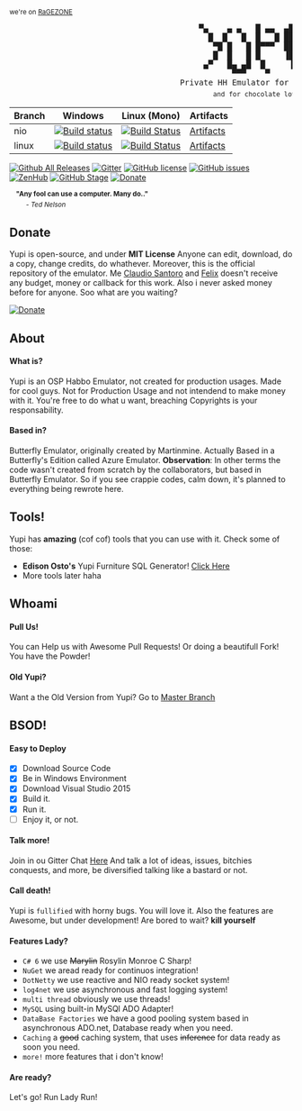 
<sup>we're on [RaGEZONE](https://forum.ragezone.com/f331/yupi-6-rosylin-mysql-based-1087279/)</sup>
<pre>
                                        ▀▄    ▄ ▄   █ ▄▄  ▄█   ▄
                                          █  █   █  █   █ ██  █  
                                           ▀█ █   █ █▀▀▀  ██ █   
                                           █  █   █ █     ▐█ █   
                                         ▄▀   █▄ ▄█  █     ▐     
                                               ▀▀▀    ▀      ▀   
                                    Private HH Emulator for Good Guys!
                                           <sub>and for chocolate lovers</sub>
</pre>


| Branch  | Windows | Linux (Mono) | Artifacts |
|---------|---------|--------------|-----------|
| nio |  [![Build status](https://ci.appveyor.com/api/projects/status/01339k0c9xepbaow/branch/nio?svg=true)](https://ci.appveyor.com/project/sant0ro/yupi-phd9a/branch/nio) | [![Build Status](https://travis-ci.org/sant0ro/Yupi.svg?branch=nio)](https://travis-ci.org/sant0ro/Yupi) | [Artifacts](https://ci.appveyor.com/project/sant0ro/yupi-phd9a/branch/nio/artifacts) |
| linux | [![Build status](https://ci.appveyor.com/api/projects/status/01339k0c9xepbaow/branch/linux?svg=true)](https://ci.appveyor.com/project/sant0ro/yupi-phd9a/branch/linux) | [![Build Status](https://travis-ci.org/sant0ro/Yupi.svg?branch=linux)](https://travis-ci.org/sant0ro/Yupi?branch=linux) | [Artifacts](https://ci.appveyor.com/project/sant0ro/yupi-phd9a/branch/linux/artifacts) |

[![Github All Releases](https://img.shields.io/github/downloads/sant0ro/Yupi/total.svg)]()
 [![Gitter](https://badges.gitter.im/sant0ro/Yupi.svg)](https://gitter.im/sant0ro/Yupi) [![GitHub license](https://img.shields.io/badge/license-MIT-4DB798.svg)](https://raw.githubusercontent.com/sant0ro/Yupi/nio/LICENSE.md)
 [![GitHub issues](https://img.shields.io/github/issues/sant0ro/Yupi.svg)](https://github.com/sant0ro/Yupi/issues)  
 [![ZenHub](https://img.shields.io/badge/supercharged-zenhub.io-orange.svg)](https://zenhub.io) [![GitHub Stage](https://img.shields.io/badge/stage-alpha-D7AF23.svg)](https://github.com/sant0ro/Yupi)
 [![Donate](https://img.shields.io/badge/donate-paypal-%23D6604A.svg)](https://www.paypal.com/cgi-bin/webscr?cmd=_s-xclick&hosted_button_id=FLYXSZ5B3G9NC)

&nbsp;&nbsp;&nbsp;<sup>**"Any fool can use a computer.  Many do.."**<br>
&nbsp;&nbsp;&nbsp;&nbsp;&nbsp;&nbsp;&nbsp;&nbsp;&nbsp;- *Ted Nelson*</sup>

## Donate

Yupi is open-source, and under <b>MIT License</b>
Anyone can edit, download, do a copy, change credits, do whathever. Moreover, this is the official repository of the emulator.
Me [Claudio Santoro](https://github.com/sant0ro) and [Felix](https://github.com/TheDoct0r11) doesn't receive any budget, money or callback for this work. Also i never asked money before for anyone. Soo what are you waiting?

[![Donate](https://www.paypalobjects.com/en_US/i/btn/btn_donate_LG.gif)](https://www.paypal.com/cgi-bin/webscr?cmd=_s-xclick&hosted_button_id=FLYXSZ5B3G9NC)

## About

#### What is?
Yupi is an OSP Habbo Emulator, not created for production usages. Made for cool guys. Not for Production Usage and not intendend to make money with it. You're free to do what u want, breaching Copyrights is your responsability.

#### Based in?
Butterfly Emulator, originally created by Martinmine. Actually Based in a Butterfly's Edition called Azure Emulator.
**Observation**: In other terms the code wasn't created from scratch by the collaborators, but based in Butterfly Emulator. So if you see crappie codes, calm down, it's planned to everything being rewrote here.

## Tools!
Yupi has **amazing** (cof cof) tools that you can use with it. Check some of those:
+ **Edison Osto's** Yupi Furniture SQL Generator! [Click Here](http://forum.ragezone.com/f353/sql-generator-yupi-emulator-1107144/)
+ More tools later haha

## Whoami

#### Pull Us!
You can Help us with Awesome Pull Requests! Or doing a beautifull Fork! You have the Powder!

#### Old Yupi?
Want a the Old Version from Yupi? Go to [Master Branch](https://github.com/sant0ro/Yupi/tree/master)

## BSOD!

#### Easy to Deploy
- [x] Download Source Code
- [x] Be in Windows Environment
- [x] Download Visual Studio 2015
- [x] Build it.
- [x] Run it.
- [ ] Enjoy it, or not.

#### Talk more!
Join in ou Gitter Chat [Here](https://gitter.im/sant0ro/Yupi) And talk a lot of ideas, issues, bitchies conquests, and more, be diversified talking like a bastard or not.

#### Call death!
Yupi is ``fullified`` with horny bugs. You will love it. Also the features are Awesome, but under development! Are bored to wait? **kill yourself**

#### Features Lady?
- ``C# 6`` we use ~~Marylin~~ Rosylin Monroe C Sharp!
- ``NuGet`` we aread ready for continuos integration!
- ``DotNetty`` we use reactive and NIO ready socket system!
- ``log4net`` we use asynchronous and fast logging system!
- ``multi thread`` obviously we use threads!
- ``MySQL`` using built-in MySQl ADO Adapter!
- ``DataBase Factories`` we have a good pooling system based in asynchronous ADO.net, Database ready when you need.
- ``Caching`` a ~~good~~ caching system, that uses ~~inference~~ for data ready as soon you need.
- ``more!`` more features that i don't know!

#### Are ready?
Let's go! Run Lady Run!
